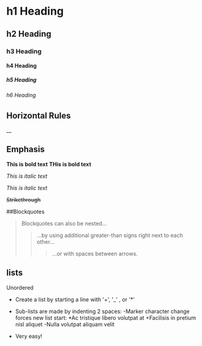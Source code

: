 # h1 Heading
## h2 Heading
### h3 Heading
#### h4 Heading
##### h5 Heading
###### h6 Heading


## Horizontal Rules

__


## Emphasis

**This is bold text**
__THis is bold text__

*This is italic text*

_This is italic text_

~~Strikethrough~~

##Blockquotes

>Blockquotes can also be nested...
>>...by using additional greater-than signs right next to each other...
> > >...or with spaces between arrows.


## lists

Unordered

+ Create a list by starting a line with '+', '_' , or '*'
+ Sub-lists are made by indenting 2 spaces:
   -Marker character change forces new list start:
     *Ac tristique libero volutpat at
     +Facilisis in pretium nisl aliquet
     -Nulla volutpat aliquam velit

 + Very easy!
